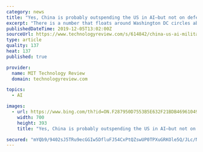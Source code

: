 ```yaml
---
category: news
title: "Yes, China is probably outspending the US in AI—but not on defense"
excerpt: "There is a number that floats around Washington DC circles about how much the Chinese government is projected to spend on AI: $70 billion by 2020, up from an estimated $12 billion in 2017. The figure was originally shared in a speech by a top US air force general in 2018, but where it comes from is somewhat of a mystery. Nonetheless ..."
publishedDateTime: 2019-12-05T13:02:00Z
sourceUrl: https://www.technologyreview.com/s/614842/china-us-ai-military-spending/
type: article
quality: 137
heat: 137
published: true

provider:
  name: MIT Technology Review
  domain: technologyreview.com

topics:
  - AI

images:
  - url: https://www.bing.com/th?id=ON.F287950D7553B5E632F21BDB46961049
    width: 700
    height: 393
    title: "Yes, China is probably outspending the US in AI—but not on defense"

secured: "mYQb9/9402sJ5TRu9ecGGIw5DfluFJ54CxPtQZswUP0TPXuGRKOle5Q/JLc/NusHafzEiCOjsbBYLlXrfn+oA1daugih0smRLqJCxI0bDCSPf4yPUsVmtFg82f6dlUClBFvii/+LKReKe+GLfta/BY6tpOM3deA2bXSLkInRvX2DRM830RRc7um56h2By4eqUE39yQTtf8Nz1XAZbYJIfF0u4/XjwIzJwm6G1rE+HKjb/xMfvtmSpYTDI2A/hy6lCWqBGC+Pht971wsdrTmZBYnbcfhApMcMCpiCNO2ttQE=;8i9DWId4qcxHwSJRihalmw=="
---
```


